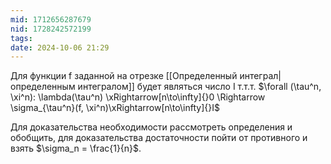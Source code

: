 ```yaml
---
mid: 1712656287679
nid: 1728242572199
tags: 
date: 2024-10-06 21:29
---
```

Для функции f заданной на отрезке [[Определенный интеграл|определенным интегралом]] будет являться число I т.т.т. $\forall (\tau^n, \xi^n): \lambda(\tau^n) \xRightarrow[n\to\infty]{}0 \Rightarrow \sigma_{\tau^n}(f, \xi^n)\xRightarrow[n\to\infty]{}I$

Для доказательства необходимости рассмотреть определения и обобщить, для доказательства достаточности пойти от противного и взять $\sigma_n = \frac{1}{n}$.